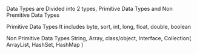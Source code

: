 Data Types are Divided into 2 types, 
    Primitive Data Types and Non Premitive Data Types

Primitive Data Types
    It includes byte, sort, int, long, float, double, boolean

Non Primitive Data Types
    String, Array, class/object, Interface, Collection( ArrayList, HashSet, HashMap )
